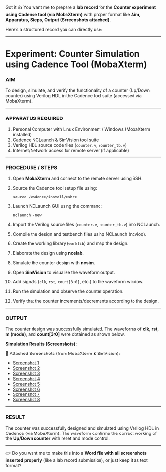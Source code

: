Got it 👍 You want me to prepare a **lab record** for the **Counter experiment using Cadence tool (via MobaXterm)** with proper format like **Aim, Apparatus, Steps, Output (Screenshots attached)**.

Here’s a structured record you can directly use:

---

# **Experiment: Counter Simulation using Cadence Tool (MobaXterm)**

### **AIM**

To design, simulate, and verify the functionality of a counter (Up/Down counter) using Verilog HDL in the Cadence tool suite (accessed via MobaXterm).

---

### **APPARATUS REQUIRED**

1. Personal Computer with Linux Environment / Windows (MobaXterm installed)
2. Cadence NCLaunch & SimVision tool suite
3. Verilog HDL source code files (`counter.v`, `counter_tb.v`)
4. Internet/Network access for remote server (if applicable)

---

### **PROCEDURE / STEPS**

1. Open **MobaXterm** and connect to the remote server using SSH.
2. Source the Cadence tool setup file using:

   ```
   source /cadence/install/cshrc
   ```
3. Launch NCLaunch GUI using the command:

   ```
   nclaunch -new
   ```
4. Import the Verilog source files (`counter.v`, `counter_tb.v`) into NCLaunch.
5. Compile the design and testbench files using NCLaunch (ncvlog).
6. Create the working library (`worklib`) and map the design.
7. Elaborate the design using **ncelab**.
8. Simulate the counter design with **ncsim**.
9. Open **SimVision** to visualize the waveform output.
10. Add signals (`clk`, `rst`, `count[3:0]`, etc.) to the waveform window.
11. Run the simulation and observe the counter operation.
12. Verify that the counter increments/decrements according to the design.

---

### **OUTPUT**

The counter design was successfully simulated.
The waveforms of **clk**, **rst**, **m (mode)**, and **count\[3:0]** were obtained as shown below.

**Simulation Results (Screenshots):**

📌 Attached Screenshots (from MobaXterm & SimVision):

* [Screenshot 1](sandbox:/mnt/data/Screenshot%202025-09-04%20084525.png)
* [Screenshot 2](sandbox:/mnt/data/Screenshot%202025-09-04%20084734.png)
* [Screenshot 3](sandbox:/mnt/data/Screenshot%202025-09-04%20084844.png)
* [Screenshot 4](sandbox:/mnt/data/Screenshot%202025-09-04%20085050.png)
* [Screenshot 5](sandbox:/mnt/data/Screenshot%202025-09-04%20085121.png)
* [Screenshot 6](sandbox:/mnt/data/Screenshot%202025-09-04%20085856.png)
* [Screenshot 7](sandbox:/mnt/data/Screenshot%202025-09-04%20085907.png)
* [Screenshot 8](sandbox:/mnt/data/Screenshot%202025-09-04%20091148.png)

---

### **RESULT**

The counter was successfully designed and simulated using Verilog HDL in Cadence (via MobaXterm). The waveform confirms the correct working of the **Up/Down counter** with reset and mode control.

---

👉 Do you want me to make this into a **Word file with all screenshots inserted properly** (like a lab record submission), or just keep it as text format?
